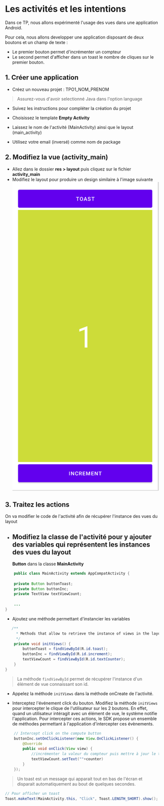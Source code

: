 # Les activités et les intentions 
Dans ce TP, nous allons expérimenté l'usage des vues dans une application Android. 

Pour cela, nous allons developper une application disposant de deux boutons et un champ de texte : 
- Le premier bouton permet d'incrémenter un compteur
- Le second permet d'afficher dans un toast le nombre de cliques sur le premier bouton. 

## 1. Créer une application
- Créez un nouveau projet : TPO1_NOM_PRENOM

> Assurez-vous d'avoir selectionné Java dans l'option language

- Suivez les instructions pour compléter la création du projet 

- Choisissez le template **Empty Activity**

- Laissez le nom de l'activité (MainActivity) ainsi que le layout (main_activity)

- Utilisez votre email (inversé) comme nom de package


## 2. Modifiez la vue (activity_main)
- Allez dans le dossier **res > layout** puis cliquez sur le fichier **activity_main**
- Modifiez le layout pour produire un design similaire à l'image suivante 
![Compilez](imgs/1run0.png "Compilez le projet")


## 3. Traitez les actions 
On va modifier le code de l'activité afin de récupérer l'instance des vues du layout 

- Modifiez la classe de l'activité pour y ajouter des variables qui représentent les instances des vues du layout
    - 
  **Button** dans la classe **MainActivity**
```Java
    public class MainActivity extends AppCompatActivity {
    
    private Button buttonToast;
    private Button buttonInc;
    private TextView textViewCount;

    ...
}
```

- Ajoutez une méthode permettant d'instancier les variables

```Java
   /**
     * Methods that allow to retrieve the instance of views in the layout
     */
    private void initViews() {
        buttonToast = findViewById(R.id.toast);
        buttonInc = findViewById(R.id.increment);
        textViewCount = findViewById(R.id.textCounter);
    }
}
```
> La méthode ```findViewById``` permet de récupérer l'instance d'un élément de vue connaissant son id.

- Appelez la méthode ```initViews``` dans la méthode onCreate de l'activité. 


- Interceptez l'événement click du bouton. 
Modifiez la méthode ```initViews``` pour intercepter le clique de l'utilisateur sur les 2 boutons. En effet, quand un utilisateur intéragit avec un élément de vue, le système notifie l'application. 
Pour intercepter ces actions, le SDK propose un ensemble de méthodes permettant à l'application d'intercepter ces évènements. 

```Java
    // Intercept click on the compute button
    buttonInc.setOnClickListener(new View.OnClickListener() {
        @Override
        public void onClick(View view) {
            //incrémenter la valeur du compteur puis mettre à jour le text 
            textViewCount.setText(""+counter)
        }
    });

```

> Un toast est un message qui apparait tout en bas de l'écran et disparait automatiquement au bout de quelques secondes. 

```Java
// Pour afficher un toast
Toast.makeText(MainActivity.this, "Click", Toast.LENGTH_SHORT).show();
```

